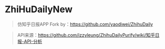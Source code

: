 # ZhiHuDailyNew

> 仿知乎日报APP
> Fork by：https://github.com/yaodiwei/ZhihuDaily

> API来源：https://github.com/izzyleung/ZhihuDailyPurify/wiki/知乎日报-API-分析
